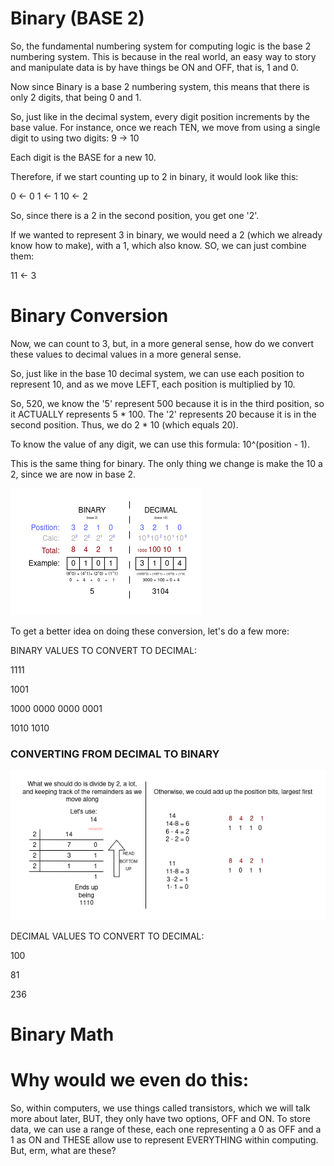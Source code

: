 # Binary (BASE 2)

So, the fundamental numbering system for computing logic is the base 2 numbering system.
This is because in the real world, an easy way to story and manipulate data
is by have things be ON and OFF, that is, 1 and 0.

Now since Binary is a base 2 numbering system, this means that there is only 2 digits, that
being 0 and 1.

So, just like in the decimal system, every digit position increments by the base value.
For instance, once we reach TEN, we move from using a single digit to using two digits:
9 -> 10

Each digit is the BASE for a new 10.

Therefore, if we start counting up to 2 in binary, it would look like this:

0     <- 0
1     <- 1
10    <- 2

So, since there is a 2 in the second position, you get one '2'.

If we wanted to represent 3 in binary, we would need a 2 (which we already know how to make),
with a 1, which also know. SO, we can just combine them:

11    <- 3

# Binary Conversion

Now, we can count to 3, but, in a more general sense, how do we convert these values
to decimal values in a more general sense.

So, just like in the base 10 decimal system, we can use each position to represent 10, and
as we move LEFT, each position is multiplied by 10.

So, 520, we know the '5' represent 500 because it is in the third position, so it ACTUALLY represents
5 * 100. The '2' represents 20 because it is in the second position. Thus, we do 2 * 10 (which equals 20).

To know the value of any digit, we can use this formula: 10^(position - 1).

This is the same thing for binary.
The only thing we change is make the 10 a 2, since we are now in base 2.


![binaryToDecimal.png](assets/binaryToDecimal.png)


To get a better idea on doing these conversion, let's do a few more:

BINARY VALUES TO CONVERT TO DECIMAL:

1111

1001

1000 0000 0000 0001

1010 1010


### CONVERTING FROM DECIMAL TO BINARY

![decimalToBinary.png](assets/decimalToBinary.png)


DECIMAL VALUES TO CONVERT TO DECIMAL:

100

81

236



# Binary Math




# Why would we even do this:

So, within computers, we use things called transistors, which we will talk more about later, BUT,
they only have two options, OFF and ON. To store data, we can use a range of these, each one representing a 
0 as OFF and a 1 as ON and THESE allow use to represent EVERYTHING within computing. But, erm, what are these?
